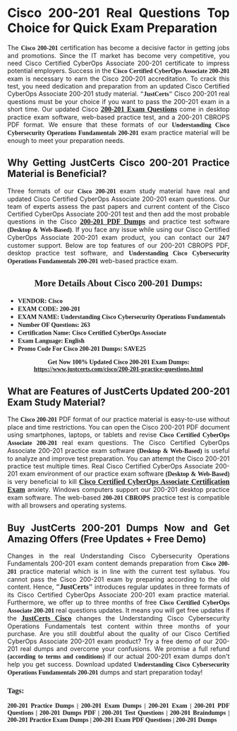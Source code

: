 <h1 style="text-align: justify;"><strong>Cisco 200-201 Real Questions Top Choice for Quick Exam Preparation</strong></h1>

<p style="text-align: justify;">The <span style="font-family:Georgia,serif;"><strong>Cisco 200-201</strong></span> certification has become a decisive factor in getting jobs and promotions. Since the IT market has become very competitive, you need Cisco Certified CyberOps Associate 200-201 certificate to impress potential employers. Success in the <span style="font-family:Georgia,serif;"><strong>Cisco Certified CyberOps Associate 200-201</strong></span> exam is necessary to earn the Cisco 200-201 accreditation. To crack this test, you need dedication and preparation from an updated Cisco Certified CyberOps Associate 200-201 study material. <span style="font-size:14px;"><span style="font-family:Georgia,serif;"><strong>"JustCerts"</strong></span></span> Cisco 200-201 real questions must be your choice if you want to pass the 200-201 exam in a short time. Our updated Cisco <a href="https://www.justcerts.com/cisco/200-201-practice-questions.html"><span style="font-size:16px;"><span style="font-family:Georgia,serif;"><strong>200-201 Exam Questions</strong></span></span></a> come in desktop practice exam software, web-based practice test, and a 200-201 CBROPS PDF format. We ensure that these formats of our <span style="font-family:Georgia,serif;"><strong>Understanding Cisco Cybersecurity Operations Fundamentals 200-201</strong></span> exam practice material will be enough to meet your preparation needs.</p>

<h2 style="text-align: justify;"><strong>Why Getting JustCerts Cisco 200-201 Practice Material is Beneficial?</strong></h2>

<p style="text-align: justify;">Three formats of our <span style="font-family:Georgia,serif;"><strong>Cisco 200-201</strong></span> exam study material have real and updated Cisco Certified CyberOps Associate 200-201 exam questions. Our team of experts assess the past papers and current content of the Cisco Certified CyberOps Associate 200-201 test and then add the most probable questions in the Cisco <a href="https://www.justcerts.com/cisco/200-201-practice-questions.html"><span style="font-size:16px;"><span style="font-family:Georgia,serif;"><strong>200-201 PDF Dumps</strong></span></span></a> and practice test software <span style="font-family:Georgia,serif;"><strong>(Desktop & Web-Based)</strong></span>. If you face any issue while using our Cisco Certified CyberOps Associate 200-201 exam product, you can contact our <span style="font-family:Georgia,serif;"><strong>24/7</strong></span> customer support. Below are top features of our 200-201 CBROPS PDF, desktop practice test software, and <span style="font-family:Georgia,serif;"><strong>Understanding Cisco Cybersecurity Operations Fundamentals 200-201</strong></span> web-based practice exam.</p>

<h2 style="text-align: center;"><strong><span style="font-family:Georgia,serif;">More Details About Cisco 200-201 Dumps:</span></strong></h2>

<ul>
	<li style="text-align: justify;"><span style="font-size:14px;"><span style="font-family:Georgia,serif;"><strong>VENDOR: Cisco</strong></span></span></li>
	<li style="text-align: justify;"><span style="font-size:14px;"><span style="font-family:Georgia,serif;"><strong>EXAM CODE: 200-201</strong></span></span></li>
	<li style="text-align: justify;"><span style="font-size:14px;"><span style="font-family:Georgia,serif;"><strong>EXAM NAME: Understanding Cisco Cybersecurity Operations Fundamentals</strong></span></span></li>
	<li style="text-align: justify;"><span style="font-size:14px;"><span style="font-family:Georgia,serif;"><strong>Number OF Questions: 263</strong></span></span></li>
	<li style="text-align: justify;"><span style="font-size:14px;"><span style="font-family:Georgia,serif;"><strong>Certification Name: Cisco Certified CyberOps Associate</strong></span></span></li>
	<li style="text-align: justify;"><span style="font-size:14px;"><span style="font-family:Georgia,serif;"><strong>Exam Language: English</strong></span></span></li>
	<li style="text-align: justify;"><span style="font-size:14px;"><span style="font-family:Georgia,serif;"><strong>Promo Code For Cisco 200-201 Dumps: SAVE25</strong></span></span></li>
</ul>

<p style="text-align: center;"><strong><span style="font-family:Georgia,serif;"><span style="font-size:14px;">Get Now 100% Updated Cisco 200-201 Exam Dumps:</span> <a href="https://www.justcerts.com/cisco/200-201-practice-questions.html">https://www.justcerts.com/cisco/200-201-practice-questions.html</a></span></strong></p>

<h2 style="text-align: justify;"><strong>What are Features of JustCerts Updated 200-201 Exam Study Material?</strong></h2>

<p style="text-align: justify;">The <span style="font-family:Georgia,serif;"><strong>Cisco 200-201</strong></span> PDF format of our practice material is easy-to-use without place and time restrictions. You can open the Cisco 200-201 PDF document using smartphones, laptops, or tablets and revise <span style="font-family:Georgia,serif;"><strong>Cisco Certified CyberOps Associate 200-201</strong></span> real exam questions. The Cisco Certified CyberOps Associate 200-201 practice exam software <span style="font-family:Georgia,serif;"><strong>(Desktop & Web-Based)</strong></span> is useful to analyze and improve test preparation. You can attempt the Cisco 200-201 practice test multiple times. Real Cisco Certified CyberOps Associate 200-201 exam environment of our practice exam software <span style="font-family:Georgia,serif;"><strong>(Desktop & Web-Based)</strong></span> is very beneficial to kill <a href="https://www.justcerts.com/cisco/cisco-cyberops-associate-certification-exams.html"><span style="font-size:16px;"><span style="font-family:Georgia,serif;"><strong>Cisco Certified CyberOps Associate Certification Exam</strong></span></span></a> anxiety. Windows computers support our 200-201 desktop practice exam software. The web-based <span style="font-family:Georgia,serif;"><strong>200-201 CBROPS</strong></span> practice test is compatible with all browsers and operating systems.</p>

<h2 style="text-align: justify;"><strong>Buy JustCerts 200-201 Dumps Now and Get Amazing Offers (Free Updates + Free Demo)</strong></h2>

<p style="text-align: justify;">Changes in the real Understanding Cisco Cybersecurity Operations Fundamentals 200-201 exam content demands preparation from <span style="font-family:Georgia,serif;"><strong>Cisco 200-201</strong></span> practice material which is in line with the current test syllabus. You cannot pass the Cisco 200-201 exam by preparing according to the old content. Hence, <span style="font-size:16px;"><span style="font-family:Georgia,serif;"><strong>"JustCerts"</strong></span></span> introduces regular updates in three formats of its Cisco Certified CyberOps Associate 200-201 exam practice material. Furthermore, we offer up to three months of free <span style="font-family:Georgia,serif;"><strong>Cisco Certified CyberOps Associate 200-201 </strong></span>real questions updates. It means you will get free updates if the <a href="https://www.justcerts.com/cisco-certification-exams.html"><span style="font-size:16px;"><span style="font-family:Georgia,serif;"><strong>JustCerts Cisco</strong></span></span></a> changes the Understanding Cisco Cybersecurity Operations Fundamentals test content within three months of your purchase. Are you still doubtful about the quality of our Cisco Certified CyberOps Associate 200-201 exam product? Try a free demo of our 200-201 real dumps and overcome your confusions. We promise a full refund <span style="font-family:Georgia,serif;"><strong>(according to terms and conditions)</strong></span> if our actual 200-201 exam dumps don't help you get success. Download updated <span style="font-family:Georgia,serif;"><strong>Understanding Cisco Cybersecurity Operations Fundamentals 200-201</strong></span> dumps and start preparation today!</p>

<h3 style="text-align: justify;"><span style="font-family:Georgia,serif;"><strong>Tags:</strong></span></h3>

<p style="text-align: justify;"><span style="font-family:Georgia,serif;"><strong>200-201 Practice Dumps | 200-201 Exam Dumps | 200-201 Exam | 200-201 PDF Questions | 200-201 Dumps PDF | 200-201 Test Questions | 200-201 Braindumps | 200-201 Practice Exam Dumps | 200-201 Exam PDF Questions | 200-201 Dumps</strong></span></p>
